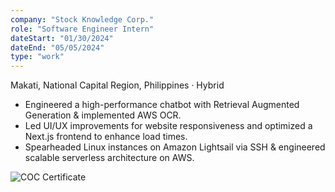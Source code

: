 ```yaml
---
company: "Stock Knowledge Corp."
role: "Software Engineer Intern"
dateStart: "01/30/2024"
dateEnd: "05/05/2024"
type: "work"
---
```


Makati, National Capital Region, Philippines · Hybrid

- Engineered a high-performance chatbot with Retrieval Augmented Generation & implemented AWS OCR.
- Led UI/UX improvements for website responsiveness and optimized a Next.js frontend to enhance load times.
- Spearheaded Linux instances on Amazon Lightsail via SSH & engineered scalable serverless architecture on AWS.

<div class="flex flex-col md:flex-row items-start md:items-center gap-6">
    <div class="flex-wrap w-11/12 md:w-1/3">
        <img src="/work/SKCOC.avif" alt="COC Certificate" class="shadow-md rounded-md">
    </div>
</div>
